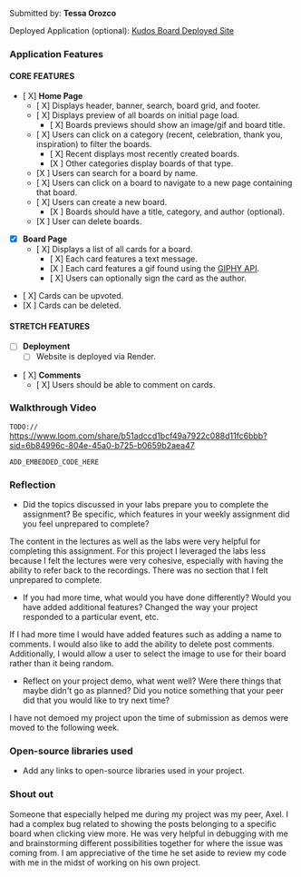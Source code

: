 Submitted by: **Tessa Orozco**

Deployed Application (optional): [Kudos Board Deployed Site](ADD_LINK_HERE)

### Application Features

#### CORE FEATURES

- [ X] **Home Page**
  - [ X] Displays header, banner, search, board grid, and footer.
  - [ X] Displays preview of all boards on initial page load.
    - [ X] Boards previews should show an image/gif and board title.
  - [ X] Users can click on a category (recent, celebration, thank you, inspiration) to filter the boards.
    - [ X] Recent displays most recently created boards.
    - [X ] Other categories display boards of that type.
  - [X ] Users can search for a board by name.
  - [ X] Users can click on a board to navigate to a new page containing that board.
  - [ X] Users can create a new board.
    - [X ] Boards should have a title, category, and author (optional).
  - [X ] User can delete boards.
  
- [X] **Board Page**
  - [ X] Displays a list of all cards for a board.
    -  [ X] Each card features a text message.
    -  [X ] Each card features a gif found using the [GIPHY API](https://developers.giphy.com/docs/api/).
    -  [ X] Users can optionally sign the card as the author.  
-   [ X] Cards can be upvoted.
-   [X ] Cards can be deleted.


#### STRETCH FEATURES


- [ ] **Deployment**
  - [ ] Website is deployed via Render.
- [ X] **Comments**
  - [ X] Users should be able to comment on cards.


### Walkthrough Video

`TODO://` https://www.loom.com/share/b51adccd1bcf49a7922c088d11fc6bbb?sid=6b84996c-804e-45a0-b725-b0659b2aea47

`ADD_EMBEDDED_CODE_HERE`

### Reflection

* Did the topics discussed in your labs prepare you to complete the assignment? Be specific, which features in your weekly assignment did you feel unprepared to complete?

The content in the lectures as well as the labs were very helpful for completing this assignment. For this project I leveraged the labs less because I felt the lectures were very cohesive, especially with having the ability to refer back to the recordings. There was no section that I felt unprepared to complete.

* If you had more time, what would you have done differently? Would you have added additional features? Changed the way your project responded to a particular event, etc.
  
If I had more time I would have added features such as adding a name to comments. I would also like to add the ability to delete post comments. Additionally, I would allow a user to select the image to use for their board rather than it being random.

* Reflect on your project demo, what went well? Were there things that maybe didn't go as planned? Did you notice something that your peer did that you would like to try next time?

I have not demoed my project upon the time of submission as demos were moved to the following week.

### Open-source libraries used

- Add any links to open-source libraries used in your project.

### Shout out

Someone that especially helped me during my project was my peer, Axel. I had a complex bug related to showing the posts belonging to a specific board when clicking view more. He was very helpful in debugging with me and brainstorming different possibilities together for where the issue was coming from. I am appreciative of the time he set aside to review my code with me in the midst of working on his own project.
